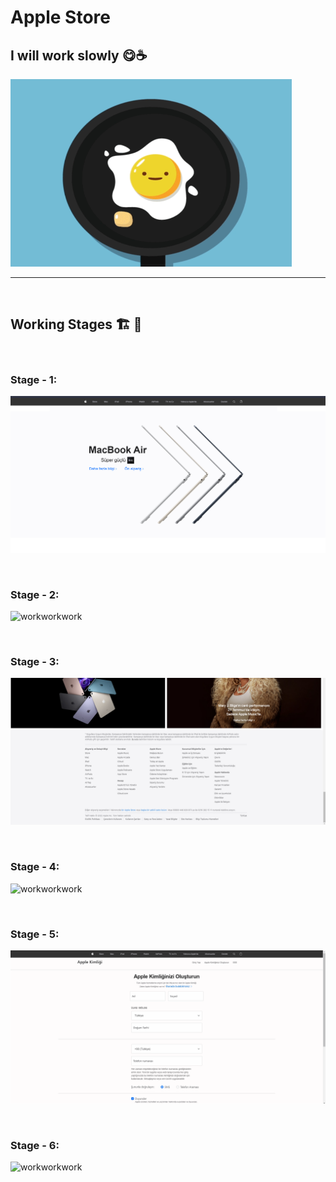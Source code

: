 # Apple Store

## I will work slowly 😋☕

<img src="https://github.com/alikartalonline/Apple-Store/blob/main/assets/loading.gif" width="450" height="300" alt="Loading...">


<br>
<hr>
<br>

## Working Stages 🏗️ 🚧 

<br>

### Stage - 1:

![workworkwork](https://github.com/alikartalonline/Apple-Store/blob/main/assets/chapter1.png)

<br>

### Stage - 2:

![workworkwork](https://github.com/alikartalonline/Apple-Store/blob/main/assets/working1.gif)


<br>

### Stage - 3:

![workworkwork](https://github.com/alikartalonline/Apple-Store/blob/main/assets/footer.png)

<br>

### Stage - 4:

![workworkwork](https://github.com/alikartalonline/Apple-Store/blob/main/assets/working2.gif)

<br>

### Stage - 5:

![workworkwork](https://github.com/alikartalonline/Apple-Store/blob/main/assets/working3.gif)

<br>

### Stage - 6:

![workworkwork](https://github.com/alikartalonline/Apple-Store/blob/main/assets/working4.gif)